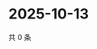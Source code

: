 # 2025-10-13

共 0 条

<!-- BEGIN BILIBILI -->
<!-- 最后更新时间 2025-10-13 02:11:30 +0800 -->

<!-- END BILIBILI -->